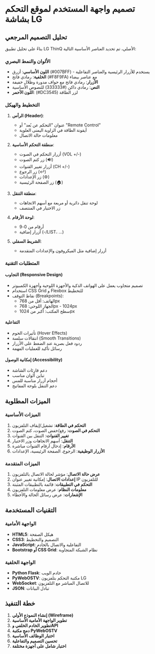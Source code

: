 # تصميم واجهة المستخدم لموقع التحكم بشاشة LG

## تحليل التصميم المرجعي

بناءً على تحليل تطبيق LG ThinQ الأصلي، تم تحديد العناصر الأساسية التالية:

### الألوان والنمط البصري
- **اللون الأساسي**: أزرق (#007BFF) - يستخدم للأزرار الرئيسية والعناصر التفاعلية
- **الخلفية**: رمادي فاتح (#F8F9FA) مع عناصر بيضاء
- **الأزرار**: رمادي فاتح مع حواف مدورة وظلال خفيفة
- **النص**: رمادي داكن (#333333) للنصوص الأساسية
- **اللون الأحمر**: (#DC3545) لزر الطاقة

### التخطيط والهيكل
1. **الرأس (Header)**:
   - عنوان "التحكم عن بُعد" أو "Remote Control"
   - أيقونة الطاقة في الزاوية اليمنى العلوية
   - معلومات حالة الاتصال

2. **منطقة التحكم الأساسية**:
   - أزرار التحكم في الصوت (VOL +/-)
   - زر كتم الصوت (🔊)
   - أزرار تغيير القنوات (CH +/-)
   - زر الرجوع (↩)
   - زر الإعدادات (⚙)
   - زر الصفحة الرئيسية (🏠)

3. **منطقة التنقل**:
   - لوحة تنقل دائرية أو مربعة مع أسهم الاتجاهات
   - زر الاختيار في المنتصف

4. **لوحة الأرقام**:
   - أرقام من 0-9
   - أزرار إضافية (-/LIST، ...)

5. **الشريط السفلي**:
   - أزرار إضافية مثل الميكروفون والإعدادات المتقدمة

### المتطلبات التقنية

#### التجاوب (Responsive Design)
- تصميم متجاوب يعمل على الهواتف الذكية والأجهزة اللوحية وأجهزة الكمبيوتر
- استخدام CSS Grid و Flexbox للتخطيط
- نقاط التوقف (Breakpoints):
  - الهاتف: أقل من 768px
  - الجهاز اللوحي: 768px - 1024px
  - سطح المكتب: أكبر من 1024px

#### التفاعلية
- تأثيرات الحوم (Hover Effects)
- انتقالات سلسة (Smooth Transitions)
- ردود فعل بصرية عند الضغط على الأزرار
- رسائل تأكيد للعمليات المهمة

#### إمكانية الوصول (Accessibility)
- دعم قارئات الشاشة
- تباين ألوان مناسب
- أحجام أزرار مناسبة للمس
- دعم التنقل بلوحة المفاتيح

## الميزات المطلوبة

### الميزات الأساسية
1. **التحكم في الطاقة**: تشغيل/إيقاف التلفزيون
2. **التحكم في الصوت**: رفع/خفض الصوت، كتم الصوت
3. **تغيير القنوات**: التنقل بين القنوات
4. **التنقل**: أسهم الاتجاهات وزر الاختيار
5. **الأرقام**: إدخال أرقام القنوات مباشرة
6. **الأزرار الوظيفية**: الرجوع، الصفحة الرئيسية، الإعدادات

### الميزات المتقدمة
1. **عرض حالة الاتصال**: مؤشر لحالة الاتصال بالتلفزيون
2. **إعدادات الاتصال**: إمكانية تغيير عنوان IP للتلفزيون
3. **التحكم في التطبيقات**: قائمة بالتطبيقات المثبتة
4. **معلومات النظام**: عرض معلومات التلفزيون
5. **الإشعارات**: عرض رسائل الحالة والأخطاء

## التقنيات المستخدمة

### الواجهة الأمامية
- **HTML5**: هيكل الصفحة
- **CSS3**: التصميم والتخطيط
- **JavaScript**: التفاعلية والاتصال بالخادم
- **Bootstrap أو CSS Grid**: نظام الشبكة المتجاوبة

### الواجهة الخلفية
- **Python Flask**: خادم الويب
- **PyWebOSTV**: مكتبة التحكم بتلفزيون LG
- **WebSocket**: للاتصال المباشر مع التلفزيون
- **JSON**: تبادل البيانات

## خطة التنفيذ

1. **إنشاء النموذج الأولي (Wireframe)**
2. **تطوير الواجهة الأمامية الأساسية**
3. **تطوير الخادم الخلفي وAPI**
4. **دمج مكتبة PyWebOSTV**
5. **اختبار الوظائف الأساسية**
6. **تحسين التصميم والتفاعلية**
7. **اختبار شامل على أجهزة مختلفة**

